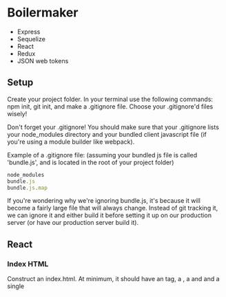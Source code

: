 # Boilermaker

- Express
- Sequelize
- React
- Redux
- JSON web tokens

## Setup

Create your project folder. In your terminal use the following commands: npm init, git init, and make a .gitignore file. Choose your .gitignore'd files wisely!

Don't forget your .gitignore! You should make sure that your .gitignore lists your node_modules directory and your bundled client javascript file (if you're using a module builder like webpack).

Example of a .gitignore file: (assuming your bundled js file is called 'bundle.js', and is located in the root of your project folder)

```js
node_modules
bundle.js
bundle.js.map
```

If you're wondering why we're ignoring bundle.js, it's because it will become a fairly large file that will always change. Instead of git tracking it, we can ignore it and either build it before setting it up on our production server (or have our production server build it).

## React

### Index HTML

Construct an index.html. At minimum, it should have an <html> tag, a <head>, a <body> and and a single <script> tag to serve up your bundled javascript. It should also have at least one <div> with an id that you can use ReactDOM.render to render your React application (app) into. Also make sure that you only load your bundled javascript after the DOM loads.

Hint: Solution
Review the following example code:

```html
<!DOCTYPE html>
<html>
  <head>
    <!-- Our js bundle will be in 'bundle.js' -->
    <!-- The 'defer' attribute will ensure that it is run only after the DOM finishes loading -->
    <script src="/bundle.js" defer></script>
  </head>
  <body>
    <!-- We will render our React app into a div with an id of 'app' -->
    <!-- We can grab it off the DOM by saying document.getElementById('app'); -->
    <div id="app"></div>
  </body>
</html>
```

You may also want to include some other useful tags in your head section. Check out the example code below:

```html
<!-- Responsive design? Check. This tag will make mobile browsers scale to device width -->
<meta name="viewport" content="width=device-width, initial-scale=1" />

<!-- Defines the character set -->
<meta charset="UTF-8" />
<!-- MDN recommends placing this right after your <head> tag -->
<!-- "as some browsers restart the parsing of an HTML document if the declared charset is different from what they had anticipated" -->
<!-- https://developer.mozilla.org/en-US/docs/Web/Guide/HTML/HTML5/Introduction_to_HTML5 -->

<!-- Give your app a swell name -->
<title>Appy the App!</title>
```

### Basic Server

Decide how your index.html will be served up to the browser. Will you use an express server, or a quicker solution like webpack-dev-server, http-server, or some other static file server?

Note: if you are planning on writing an express server, you may want to skip to the Express section and set up your server first before continuing here.

Hint: Some suggestions
Tools like webpack-dev-server and http-server are very useful - they will serve up static files (including your index.html) from the folder you start them from. This is great if you want to start writing a client-side application but don't want to write a full express server yet (or if you don't need one - for example, if you write an application that uses a cloud database like Firebase, or a simple client app that just needs to make AJAX requests to some external APIs).

You could install them on a project-by-project basis, or install them globally using the -g flag.

If you are using an express server, then you need to make sure that you serve up your index.html for any GET requests that aren't for any other routes (like your /api/ routes).

Review the example code below:

```js
const path = require('path')
const express = require('express')
const app = express()

// you'll of course want static middleware so your browser can request things like your 'bundle.js'
app.use(express.static(path.join(__dirname, './path/to/your/static/assets')))

// Any routes or other various middlewares should go here!

// Make sure this is right at the end of your server logic!
// The only thing after this might be a piece of middleware to serve up 500 errors for server problems
// (However, if you have middleware to serve up 404s, that would go before this as well)
app.get('*', function (req, res, next) {
  res.sendFile(path.join(__dirname, './path/to/your/index.html'))
})
```

Note that if you want to give more informational messages about valid frontend routes vs routes that are invalid change up the route which is exampled below:

```js
app.get('*', function (req, res, next) {
  res.sendFile(path.join(__dirname, './path/to/your/index.html'));
});</
```

## Express

### Entry point

In your project folder, create a starting point for your server (developers often choose something like main.js, server.js, or just plain index.js. It's also often a good idea to split out your server code and client code into different folders.
Review the example structure for a project folder below:

```js
my-project/
-- client/
---- index.js    <-- Entry point for client JavaScript
-- node_modules/
-- public/
-- server/
---- index.js    <-- Entry point for server JavaScript
-- .gitignore
-- package.json
```

Of course, you're going to want to install express too. In your terminal use the following command: npm install --save express

